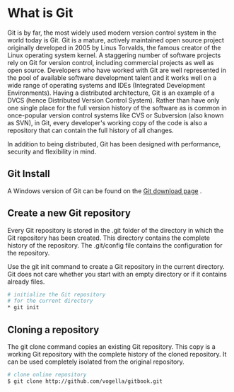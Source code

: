 # What is Git

Git is by far, the most widely used modern version control system in the world today is Git. Git is a mature, actively maintained open source project originally developed in 2005 by Linus Torvalds, the famous creator of the Linux operating system kernel. A staggering number of software projects rely on Git for version control, including commercial projects as well as open source. Developers who have worked with Git are well represented in the pool of available software development talent and it works well on a wide range of operating systems and IDEs (Integrated Development Environments).
Having a distributed architecture, Git is an example of a DVCS (hence Distributed Version Control System). Rather than have only one single place for the full version history of the software as is common in once-popular version control systems like CVS or Subversion (also known as SVN), in Git, every developer's working copy of the code is also a repository that can contain the full history of all changes.

In addition to being distributed, Git has been designed with performance, security and flexibility in mind.

## Git Install

A Windows version of Git can be found on the [Git download page] .


## Create a new Git repository

Every Git repository is stored in the .git folder of the directory in which the Git repository has been created. This directory contains the complete history of the repository. The .git/config file contains the configuration for the repository.

Use the git init command to create a Git repository in the current directory. Git does not care whether you start with an empty directory or if it contains already files.

```bash
# initialize the Git repository
# for the current directory
* git init
```

## Cloning a repository

The git clone command copies an existing Git repository. This copy is a working Git repository with the complete history of the cloned repository. It can be used completely isolated from the original repository.

```bash
# clone online repository
$ git clone http://github.com/vogella/gitbook.git
```

[Git download page]: <https://git-scm.com/downloads>

